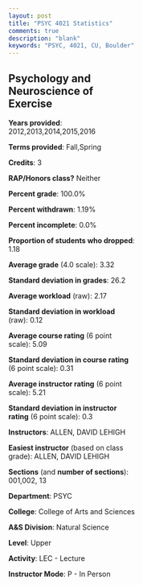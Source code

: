 ```yaml
---
layout: post
title: "PSYC 4021 Statistics"
comments: true
description: "blank"
keywords: "PSYC, 4021, CU, Boulder"
--- 
```

<head>
<script src="https://ajax.googleapis.com/ajax/libs/jquery/2.1.3/jquery.min.js"></script>
<script src="https://dl.dropboxusercontent.com/s/pc42nxpaw1ea4o9/highcharts.js?dl=0"></script>
<!-- <script src="../assets/js/highcharts.js"></script> -->
<style type="text/css">@font-face {
	font-family: "Bebas Neue";
	src: url(https://www.filehosting.org/file/details/544349/BebasNeue%20Regular.otf) format("opentype");
	}
	h1.Bebas { 
		font-family: "Bebas Neue", Verdana, Tahoma;
	}
</style>
</head>
<body>
	<div id="container" style="float: right; width: 45%; height: 88%; margin-left: 2.5%; margin-right: 2.5%;"></div>
	<script language="JavaScript">
		$(document).ready(function() {
		var chart = {type: 'column'};
		var title = {text: 'Grade Distribution'};
		var xAxis = {categories: ['A','B','C','D','F'],crosshair: true};
		var yAxis = {min: 0,title: {text: 'Percentage'}};
		var tooltip = {headerFormat: '<center><b><span style="font-size:20px">{point.key}</span></b></center>',
		               pointFormat: '<td style="padding:0"><b>{point.y:.1f}%</b></td>',
		               footerFormat: '</table>',shared: true,useHTML: true};
		var plotOptions = {column: {pointPadding: 0.0,borderWidth: 0}};  
		var credits = {enabled: false};var series= [{name: 'Percent',data: [47.7,41.32,8.98,0.6,1.4,]}];
		var json = {};
		json.chart = chart;
		json.title = title;
		json.tooltip = tooltip;
		json.xAxis = xAxis;
		json.yAxis = yAxis;  
		json.series = series;
		json.plotOptions = plotOptions;  
		json.credits = credits;
		$('#container').highcharts(json);
	});
	</script>
</body>
			   
## Psychology and Neuroscience of Exercise

**Years provided**: 2012,2013,2014,2015,2016

**Terms provided**: Fall,Spring

**Credits**: 3

**RAP/Honors class?** Neither

**Percent grade**: 100.0%

**Percent withdrawn**: 1.19%

**Percent incomplete**: 0.0%

**Proportion of students who dropped**: 1.18

**Average grade** (4.0 scale): 3.32

**Standard deviation in grades**: 26.2

**Average workload** (raw): 2.17

**Standard deviation in workload** (raw): 0.12

**Average course rating** (6 point scale): 5.09

**Standard deviation in course rating** (6 point scale): 0.31

**Average instructor rating** (6 point scale): 5.21

**Standard deviation in instructor rating** (6 point scale): 0.3

**Instructors**: ALLEN, DAVID LEHIGH

**Easiest instructor** (based on class grade): ALLEN, DAVID LEHIGH

**Sections** (and **number of sections**): 001,002, 13

**Department**: PSYC

**College**: College of Arts and Sciences

**A&S Division**: Natural Science

**Level**: Upper

**Activity**: LEC - Lecture

**Instructor Mode**: P  - In Person
